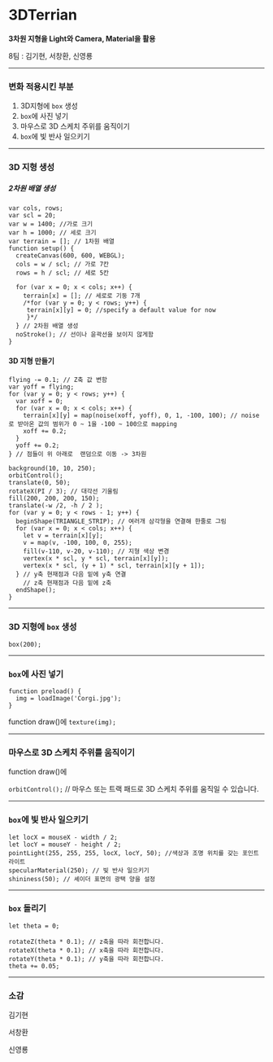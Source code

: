 # 3DTerrian
**3차원 지형을 Light와 Camera, Material을 활용**

8팀 : 김기현, 서창환, 신영룡

---
### 변화 적용시킨 부분

1. 3D지형에 `box` 생성
2. `box`에 사진 넣기
3. 마우스로 3D 스케치 주위를 움직이기
4. `box`에 빛 반사 일으키기

---
### 3D 지형 생성

##### 2차원 배열 생성
```
var cols, rows;
var scl = 20;
var w = 1400; //가로 크기
var h = 1000; // 세로 크기
var terrain = []; // 1차원 배열
function setup() {
  createCanvas(600, 600, WEBGL);
  cols = w / scl; // 가로 7칸
  rows = h / scl; // 세로 5칸

  for (var x = 0; x < cols; x++) {
    terrain[x] = []; // 세로로 기둥 7개 
    /*for (var y = 0; y < rows; y++) {
     terrain[x][y] = 0; //specify a default value for now
     }*/ 
  } // 2차원 배열 생성
  noStroke(); // 선이나 윤곽선을 보이지 않게함
}
```
#### 3D 지형 만들기
```
flying -= 0.1; // Z축 값 변함
var yoff = flying;
for (var y = 0; y < rows; y++) {
  var xoff = 0;
  for (var x = 0; x < cols; x++) {
    terrain[x][y] = map(noise(xoff, yoff), 0, 1, -100, 100); // noise로 받아온 값의 범위가 0 ~ 1을 -100 ~ 100으로 mapping
    xoff += 0.2;
  }
  yoff += 0.2;
} // 점들이 위 아래로  랜덤으로 이동 -> 3차원 
  
background(10, 10, 250);
orbitControl();
translate(0, 50);
rotateX(PI / 3); // 대각선 기울림
fill(200, 200, 200, 150);
translate(-w /2, -h / 2 );
for (var y = 0; y < rows - 1; y++) {
  beginShape(TRIANGLE_STRIP); // 여러개 삼각형을 연결해 한줄로 그림
  for (var x = 0; x < cols; x++) {
    let v = terrain[x][y];
    v = map(v, -100, 100, 0, 255);
    fill(v-110, v-20, v-110); // 지형 색상 변경 
    vertex(x * scl, y * scl, terrain[x][y]); 
    vertex(x * scl, (y + 1) * scl, terrain[x][y + 1]);
  } // y축 현재점과 다음 밑에 y축 연결
    // z축 현재점과 다음 밑에 z축 
  endShape();
} 
```
---
### 3D 지형에 `box` 생성

`box(200);`

---

### `box`에 사진 넣기

```
function preload() {
  img = loadImage('Corgi.jpg');
}
```
function draw()에
`texture(img);`

---

### 마우스로 3D 스케치 주위를 움직이기

function draw()에

`orbitControl();` // 마우스 또는 트랙 패드로 3D 스케치 주위를 움직일 수 있습니다. 

---

### `box`에 빛 반사 일으키기

```
let locX = mouseX - width / 2;
let locY = mouseY - height / 2;
pointLight(255, 255, 255, locX, locY, 50); //색상과 조명 위치를 갖는 포인트 라이트
specularMaterial(250); // 빛 반사 일으키기
shininess(50); // 셰이더 표면의 광택 양을 설정
```

---

### `box` 돌리기

`let theta = 0;`

```
rotateZ(theta * 0.1); // z축을 따라 회전합니다.
rotateX(theta * 0.1); // x축을 따라 회전합니다.
rotateY(theta * 0.1); // y축을 따라 회전합니다.
theta += 0.05;
```

---

### 소감

김기현

서창환

신영룡


